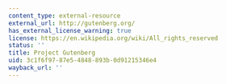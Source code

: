 ```yaml
---
content_type: external-resource
external_url: http://gutenberg.org/
has_external_license_warning: true
license: https://en.wikipedia.org/wiki/All_rights_reserved
status: ''
title: Project Gutenberg
uid: 3c1f6f97-87e5-4848-893b-0d91215346e4
wayback_url: ''
---
```

